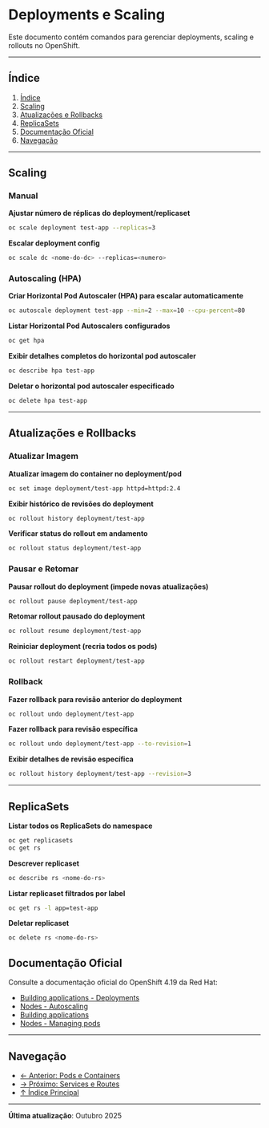 # Deployments e Scaling

Este documento contém comandos para gerenciar deployments, scaling e rollouts no OpenShift.

---

## Índice

1. [Índice](#índice)
2. [Scaling](#scaling)
3. [Atualizações e Rollbacks](#atualizações-e-rollbacks)
4. [ReplicaSets](#replicasets)
5. [Documentação Oficial](#documentação-oficial)
6. [Navegação](#navegação)
---

## Scaling

### Manual
**Ajustar número de réplicas do deployment/replicaset**


```bash
oc scale deployment test-app --replicas=3
```

**Escalar deployment config**

```bash ignore-test
oc scale dc <nome-do-dc> --replicas=<numero>
```

### Autoscaling (HPA)
**Criar Horizontal Pod Autoscaler (HPA) para escalar automaticamente**


```bash
oc autoscale deployment test-app --min=2 --max=10 --cpu-percent=80
```

**Listar Horizontal Pod Autoscalers configurados**

```bash
oc get hpa
```

**Exibir detalhes completos do horizontal pod autoscaler**


```bash
oc describe hpa test-app
```

**Deletar o horizontal pod autoscaler especificado**


```bash
oc delete hpa test-app
```
---

## Atualizações e Rollbacks

### Atualizar Imagem
**Atualizar imagem do container no deployment/pod**


```bash
oc set image deployment/test-app httpd=httpd:2.4
```

**Exibir histórico de revisões do deployment**


```bash
oc rollout history deployment/test-app
```

**Verificar status do rollout em andamento**


```bash
oc rollout status deployment/test-app
```

### Pausar e Retomar
**Pausar rollout do deployment (impede novas atualizações)**


```bash
oc rollout pause deployment/test-app
```

**Retomar rollout pausado do deployment**


```bash
oc rollout resume deployment/test-app
```

**Reiniciar deployment (recria todos os pods)**


```bash
oc rollout restart deployment/test-app
```

### Rollback
**Fazer rollback para revisão anterior do deployment**


```bash
oc rollout undo deployment/test-app
```

**Fazer rollback para revisão específica**


```bash
oc rollout undo deployment/test-app --to-revision=1
```

**Exibir detalhes de revisão específica**


```bash
oc rollout history deployment/test-app --revision=3
```

---

## ReplicaSets

**Listar todos os ReplicaSets do namespace**

```bash
oc get replicasets
oc get rs
```

**Descrever replicaset**

```bash ignore-test
oc describe rs <nome-do-rs>
```

**Listar replicaset filtrados por label**

```bash
oc get rs -l app=test-app
```

**Deletar replicaset**

```bash ignore-test
oc delete rs <nome-do-rs>
```

## Documentação Oficial

Consulte a documentação oficial do OpenShift 4.19 da Red Hat:

- <a href="https://docs.redhat.com/en/documentation/openshift_container_platform/4.19/html/building_applications/deployments">Building applications - Deployments</a>
- <a href="https://docs.redhat.com/en/documentation/openshift_container_platform/4.19/html/nodes">Nodes - Autoscaling</a>
- <a href="https://docs.redhat.com/en/documentation/openshift_container_platform/4.19/html/building_applications">Building applications</a>
- <a href="https://docs.redhat.com/en/documentation/openshift_container_platform/4.19/html/nodes">Nodes - Managing pods</a>
---


## Navegação

- [← Anterior: Pods e Containers](04-pods-containers.md)
- [→ Próximo: Services e Routes](06-services-routes.md)
- [↑ Índice Principal](README.md)

---

**Última atualização**: Outubro 2025
